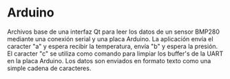 # Arduino
Archivos base de una interfaz Qt para leer los datos de un sensor BMP280 mediante una conexión serial y una placa Arduino.
La aplicación envía el caracter "a" y espera recibir la temperatura, envía "b" y espera la presión.
El caracter "c" se utiliza como comando para limpiar los buffer's de la UART en la placa Arduino.
Los datos son enviados en formato texto como una simple cadena de caracteres.
